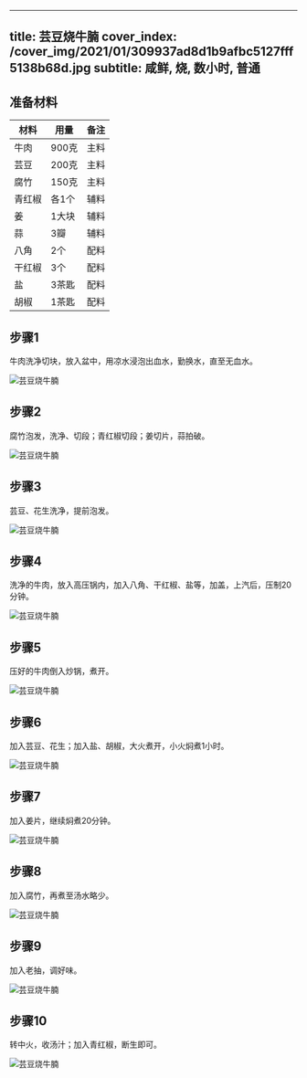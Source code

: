 
---
title: 芸豆烧牛腩
cover_index: /cover_img/2021/01/309937ad8d1b9afbc5127fff5138b68d.jpg
subtitle: 咸鲜, 烧, 数小时, 普通
---

## 准备材料

| 材料     | 用量 | 备注|
| ------- | ----- | --- |
| 牛肉 | 900克| 主料 |
| 芸豆 | 200克| 主料 |
| 腐竹 | 150克| 主料 |
| 青红椒 | 各1个| 辅料 |
| 姜 | 1大块| 辅料 |
| 蒜 | 3瓣| 辅料 |
| 八角 | 2个| 配料 |
| 干红椒 | 3个| 配料 |
| 盐 | 3茶匙| 配料 |
| 胡椒 | 1茶匙| 配料 |

## 步骤1

牛肉洗净切块，放入盆中，用凉水浸泡出血水，勤换水，直至无血水。

![芸豆烧牛腩](https://i8.meishichina.com/attachment/recipe/201010/201010292030092.jpg?x-oss-process=style/p320) 

## 步骤2

腐竹泡发，洗净、切段；青红椒切段；姜切片，蒜拍破。

![芸豆烧牛腩](https://i8.meishichina.com/attachment/recipe/201010/201010292030289.jpg?x-oss-process=style/p320) 

## 步骤3

芸豆、花生洗净，提前泡发。

![芸豆烧牛腩](https://i8.meishichina.com/attachment/recipe/201010/201010292030497.jpg?x-oss-process=style/p320) 

## 步骤4

洗净的牛肉，放入高压锅内，加入八角、干红椒、盐等，加盖，上汽后，压制20分钟。

![芸豆烧牛腩](https://i8.meishichina.com/attachment/recipe/201010/201010292031343.jpg?x-oss-process=style/p320) 

## 步骤5

压好的牛肉倒入炒锅，煮开。

![芸豆烧牛腩](https://i8.meishichina.com/attachment/recipe/201010/201010292031566.jpg?x-oss-process=style/p320) 

## 步骤6

加入芸豆、花生；加入盐、胡椒，大火煮开，小火焖煮1小时。

![芸豆烧牛腩](https://i8.meishichina.com/attachment/recipe/201010/201010292032152.jpg?x-oss-process=style/p320) 

## 步骤7

加入姜片，继续焖煮20分钟。

![芸豆烧牛腩](https://i8.meishichina.com/attachment/recipe/201010/201010292032432.jpg?x-oss-process=style/p320) 

## 步骤8

加入腐竹，再煮至汤水略少。

![芸豆烧牛腩](https://i8.meishichina.com/attachment/recipe/201010/201010292033082.jpg?x-oss-process=style/p320) 

## 步骤9

加入老抽，调好味。

![芸豆烧牛腩](https://i8.meishichina.com/attachment/recipe/201010/201010292033436.jpg?x-oss-process=style/p320) 

## 步骤10

转中火，收汤汁；加入青红椒，断生即可。

![芸豆烧牛腩](https://i8.meishichina.com/attachment/recipe/201010/201010292034149.jpg?x-oss-process=style/p320) 

